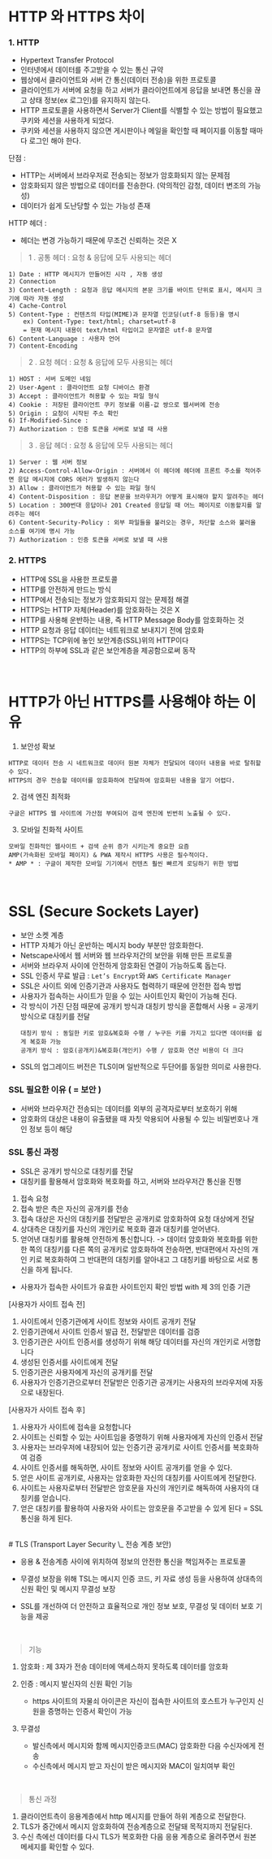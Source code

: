 # HTTP 와 HTTPS 차이

### 1. HTTP

- Hypertext Transfer Protocol
- 인터넷에서 데이터를 주고받을 수 있는 통신 규약
- 웹상에서 클라이언트와 서버 간 통신(데이터 전송)을 위한 프로토콜
- 클라이언트가 서버에 요청을 하고 서버가 클라이언트에게 응답을 보내면 통신을 끊고 상태 정보(ex 로그인)를 유지하지 않는다.
- HTTP 프로토콜을 사용하면서 Server가 Client를 식별할 수 있는 방법이 필요했고 쿠키와 세션을 사용하게 되었다.
- 쿠키와 세션을 사용하지 않으면 게시판이나 메일을 확인할 때 페이지를 이동할 때마다 로그인 해야 한다.

단점 :

- HTTP는 서버에서 브라우저로 전송되는 정보가 암호화되지 않는 문제점
- 암호화되지 않은 방법으로 데이터를 전송한다. (악의적인 감청, 데이터 변조의 가능성)
- 데이터가 쉽게 도난당할 수 있는 가능성 존재

HTTP 헤더 :

- 헤더는 변경 가능하기 때문에 무조건 신뢰하는 것은 X

> 1 . 공통 헤더 : 요청 & 응답에 모두 사용되는 헤더

```
1) Date : HTTP 메시지가 만들어진 시각 , 자동 생성
2) Connection
3) Content-Length : 요청과 응답 메시지의 본문 크기를 바이트 단위로 표시, 메시지 크기에 따라 자동 생성
4) Cache-Control
5) Content-Type : 컨텐츠의 타입(MIME)과 문자열 인코딩(utf-8 등등)을 명시
    ex) Content-Type: text/html; charset=utf-8
    = 현재 메시지 내용이 text/html 타입이고 문자열은 utf-8 문자열
6) Content-Language : 사용자 언어
7) Content-Encoding
```

> 2 . 요청 헤더 : 요청 & 응답에 모두 사용되는 헤더

```
1) HOST : 서버 도메인 네임
2) User-Agent : 클라이언트 요청 디바이스 환경
3) Accept : 클라이언트가 허용할 수 있는 파일 형식
4) Cookie : 저장된 클라이언트 쿠키 정보를 이름-값 쌍으로 웹서버에 전송
5) Origin : 요청이 시작된 주소 확인
6) If-Modified-Since :
7) Authorization : 인증 토큰을 서버로 보낼 때 사용
```

> 3 . 응답 헤더 : 요청 & 응답에 모두 사용되는 헤더

```
1) Server : 웹 서버 정보
2) Access-Control-Allow-Origin : 서버에서 이 헤더에 헤더에 프론트 주소를 적어주면 응답 메시지에 CORS 에러가 발생하지 않는다
3) Allow : 클라이언트가 허용할 수 있는 파일 형식
4) Content-Disposition : 응답 본문을 브라우저가 어떻게 표시해야 할지 알려주는 헤더
5) Location : 300번대 응답이나 201 Created 응답일 때 어느 페이지로 이동할지를 알려주는 헤더
6) Content-Security-Policy : 외부 파일들을 불러오는 경우, 차단할 소스와 불러올 소스를 여기에 명시 가능
7) Authorization : 인증 토큰을 서버로 보낼 때 사용
```

### 2. HTTPS

- HTTP에 SSL을 사용한 프로토콜
- HTTP를 안전하게 만드는 방식
- HTTP에서 전송되는 정보가 암호화되지 않는 문제점 해결
- HTTPS는 HTTP 자체(Header)를 암호화하는 것은 X
- HTTP를 사용해 운반하는 내용, 즉 HTTP Message Body를 암호화하는 것
- HTTP 요청과 응답 데이터는 네트워크로 보내지기 전에 암호화
- HTTPS는 TCP위에 놓인 보안계층(SSL)위의 HTTP이다
- HTTP의 하부에 SSL과 같은 보안계층을 제공함으로써 동작

<br/>

# HTTP가 아닌 HTTPS를 사용해야 하는 이유

1. 보안성 확보

```
HTTP로 데이터 전송 시 네트워크로 데이터 원본 자체가 전달되어 데이터 내용을 바로 탈취할 수 있다.
HTTPS의 경우 전송할 데이터를 암호화하여 전달하여 암호화된 내용을 알기 어렵다.
```

2. 검색 엔진 최적화

```
구글은 HTTPS 웹 사이트에 가산점 부여되어 검색 엔진에 빈번히 노출될 수 있다.
```

3. 모바일 친화적 사이트

```
모바일 친화적인 웹사이트 + 검색 순위 증가 시키는게 중요한 요즘
AMP(가속화된 모바일 페이지) & PWA 제작시 HTTPS 사용은 필수적이다.
* AMP * : 구글이 제작한 모바일 기기에서 컨텐츠 훨씬 빠르게 로딩하기 위한 방법
```

<!-- ### 1. 데이터 전송 시 보안성 확보

- HTTP로 데이터를 전송하는 경우

  - 네트워크로 전달되는 데이터는 원본 그 자체
  - 해커가 중간에서 가로챈 후 해당 데이터 내용을 바로 확인 가능

- HTTPS의 경우
  - HTTP와 달리 데이터를 암호화하여 전송
  - 해커가 중간에서 데이터를 가로채도 데이터는 암호화 되어 있기 때문에 어떤 내용을 가지고 있는지는 알기 어렵다

<br/>

### 2. 검색 엔진 최적화

- 구글은 HTTPS를 사용하는 웹 사이트에 가산점 부여
- 웹 사이트가 검색 엔진에 더 빈번하게 노출되고 싶다면, HTTPS는 불가피한 선택
- AMP를 만들 때 HTTPS 사용해야만 한다.

  ```
  AMP (가속화된 모바일 페이지)
  모바일 기기에서 컨텐츠를 훨씬 빠르게 로딩하기 위한 방법으로 구글에서 만들어졌다.
  ```

- 모바일 친화적인 웹 사이트를 만들고, 모바일 검색 순위를 증가시키는 게 점점 더 중요해졌기 때문에 HTTPS로 전환하는 것은 필수적 -->

<br/>

# SSL (Secure Sockets Layer)

- 보안 소켓 계층
- HTTP 자체가 아닌 운반하는 메시지 body 부분만 암호화한다.
- Netscape사에서 웹 서버와 웹 브라우저간의 보안을 위해 만든 프로토콜
- 서버와 브라우저 사이에 안전하게 암호화된 연결이 가능하도록 돕는다.
- SSL 인증서 무료 발급 : `Let’s Encrypt`와 `AWS Certificate Manager`
- SSL은 사이트 외에 인증기관과 사용자도 협력하기 때문에 안전한 접속 방법
- 사용자가 접속하는 사이트가 믿을 수 있는 사이트인지 확인이 가능해 진다.
- 각 방식이 가진 단점 때문에 공개키 방식과 대칭키 방식을 혼합해서 사용 = 공개키 방식으로 대칭키를 전달
  ```
  대칭키 방식 : 동일한 키로 암호&복호화 수행 / 누구든 키를 가지고 있다면 데이터를 쉽게 복호화 가능
  공개키 방식 : 암호(공개키)&복호화(개인키) 수행 / 암호화 연산 비용이 더 크다
  ```
- SSL의 업그레이드 버전은 TLS이며 일반적으로 두단어를 동일한 의미로 사용한다.

### SSL 필요한 이유 ( = 보안 )

- 서버와 브라우저간 전송되는 데이터를 외부의 공격자로부터 보호하기 위해
- 암호화의 대상은 내용이 유출됐을 때 자칫 악용되어 사용될 수 있는 비밀번호나 개인 정보 등이 해당

### SSL 통신 과정

- SSL은 공개키 방식으로 대칭키를 전달
- 대칭키를 활용해서 암호화와 복호화를 하고, 서버와 브라우저간 통신을 진행

1. 접속 요청
2. 접속 받은 측은 자신의 공개키를 전송
3. 접속 대상은 자신의 대칭키를 전달받은 공개키로 암호화하여 요청 대상에게 전달
4. 상대측은 대칭키를 자신의 개인키로 복호화 결과 대칭키를 얻어낸다.
5. 얻어낸 대칭키를 활용해 안전하게 통신합니다.
   -> 데이터 암호화와 복호화를 위한 한 쪽의 대칭키를 다른 쪽의 공개키로 암호화하여 전송하면, 반대편에서 자신의 개인 키로 복호화하여 그 반대편의 대칭키를 알아내고 그 대칭키를 바탕으로 서로 통신을 하게 됩니다.

- 사용자가 접속한 사이트가 유효한 사이트인지 확인 방법 with 제 3의 인증 기관

[사용자가 사이트 접속 전]

1. 사이트에서 인증기관에게 사이트 정보와 사이트 공개키 전달
2. 인증기관에서 사이트 인증서 발급 전, 전달받은 데이터를 검증
3. 인증기관은 사이트 인증서를 생성하기 위해 해당 데이터를 자신의 개인키로 서명합니다
4. 생성된 인증서를 사이트에게 전달
5. 인증기관은 사용자에게 자신의 공개키를 전달
6. 사용자가 인증기관으로부터 전달받은 인증기관 공개키는 사용자의 브라우저에 자동으로 내장된다.

[사용자가 사이트 접속 후]

1. 사용자가 사이트에 접속을 요청합니다
2. 사이트는 신뢰할 수 있는 사이트임을 증명하기 위해 사용자에게 자신의 인증서 전달
3. 사용자는 브라우저에 내장되어 있는 인증기관 공개키로 사이트 인증서를 복호화하여 검증
4. 사이트 인증서를 해독하면, 사이트 정보와 사이트 공개키를 얻을 수 있다.
5. 얻은 사이트 공개키로, 사용자는 암호화한 자신의 대칭키를 사이트에게 전달한다.
6. 사이트는 사용자로부터 전달받은 암호문을 자신의 개인키로 해독하여 사용자의 대칭키를 얻습니다.
7. 얻은 대칭키를 활용하여 사용자와 사이트는 암호문을 주고받을 수 있게 된다 = SSL 통신을 하게 된다.

  <br/>
# TLS (Transport Layer Security \_ 전송 계층 보안)

- 응용 & 전송계층 사이에 위치하여 정보의 안전한 통신을 책임져주는 프로토콜
- 무결성 보장을 위해 TSL는 메시지 인증 코드, 키 자료 생성 등을 사용하여 상대측의 신원 확인 및 메시지 무결성 보장
- SSL를 개선하여 더 안전하고 효율적으로 개인 정보 보호, 무결성 및 데이터 보호 기능을 제공

  <br/>

> 기능

1. 암호화 : 제 3자가 전송 데이터에 액세스하지 못하도록 데이터를 암호화
2. 인증 : 메시지 발신자의 신원 확인 기능

   - https 사이트의 자물쇠 아이콘은 자신이 접속한 사이트의 호스트가 누구인지 신원을 증명하는 인증서 확인이 가능

3. 무결성

   - 발신측에서 메시지와 함께 메시지인증코드(MAC) 암호화한 다음 수신자에게 전송
   - 수신측에서 메시지 받고 자신이 받은 메시지와 MAC이 일치여부 확인

  <br/>

> 통신 과정

1. 클라이언트측이 응용계층에서 http 메시지를 만들어 하위 계층으로 전달한다.
2. TLS가 중간에서 메시지 암호화하여 전송계층으로 전달돼 목적지까지 전달된다.
3. 수신 측에선 데이터를 다시 TLS가 복호화한 다음 응용 계층으로 올려주면서 원본 메세지를 확인할 수 있다.
